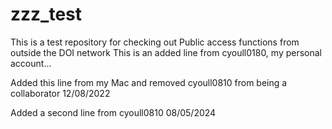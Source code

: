 # zzz_test
This is a test repository for checking out Public access functions from outside the DOI network
This is an added line from cyoull0180, my personal account...

Added this line from my Mac and removed cyoull0810 from being a collaborator 12/08/2022

Added a second line from cyoull0810 08/05/2024
